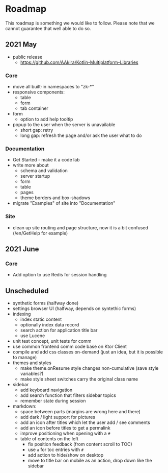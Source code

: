 # Roadmap

This roadmap is something we would like to follow. Please note that we cannot guarantee
that well able to do so.

## 2021 May

* public release
  * https://github.com/AAkira/Kotlin-Multiplatform-Libraries
 
### Core

* move all built-in namespaces to "zk-*"
* responsive components:
    * table
    * form
    * tab container
* form
    * option to add help tooltip
* popup to the user when the server is unavailable
    * short gap: retry
    * long gap: refresh the page and/or ask the user what to do

### Documentation

* Get Started - make it a code lab
* write more about
    * schema and validation
    * server startup  
    * form
    * table
    * pages
    * theme borders and box-shadows
* migrate "Examples" of site into "Documentation"

### Site

* clean up site routing and page structure, now it is a bit confused (/en/GetHelp for example)

## 2021 June

### Core

* Add option to use Redis for session handling

## Unscheduled

* synthetic forms (halfway done)
* settings browser UI (halfway, depends on syntethic forms)
* indexing
  * index static content
  * optionally index data record
  * search action for application title bar
  * use Lucene
* unit test concept, unit tests for comm
* use common frontend comm code base on Ktor Client
* compile and add css classes on-demand (just an idea, but it is possible to manage)
* themes and styles
  * make theme.onResume style changes non-cumulative (save style variables?)
  * make style sheet switches carry the original class name
* sidebar
  * add keyboard navigation
  * add search function that filters sidebar topics
  * remember state during session
* markdown:
  * space between parts (margins are wrong here and there)
  * add dark / light support for pictures
  * add an icon after titles which let the user add / see comments
  * add an icon before titles to get a permalink
  * improve positioning when opening with a `#`
  * table of contents on the left
    * fix position feedback (from content scroll to TOC)
    * use `a` for toc entries with `#`
    * add action to hide/show on desktop
    * move to title bar on mobile as an action, drop down like the sidebar


